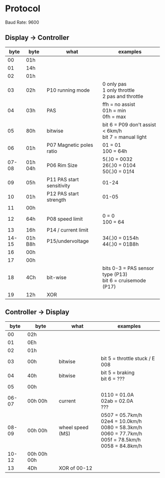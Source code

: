 # Protocol

Baud Rate: 9600

## Display -> Controller

| byte | byte | what | examples |
| ---- | ---- | ---- | -------- |
| 00 | 01h |
| 01 | 14h |
| 02 | 01h | 
| 03 | 02h | P10 running mode | 0 only pas<br>1 only throttle<br>2 pas and throttle |
| 04 | 03h | PAS | ffh = no assist<br> 01h = min<br>0fh = max | 
| 05 | 80h | bitwise | bit 6 = P09 don't assist < 6km/h <br>bit 7 = manual light | 
| 06 | 01h | P07 Magnetic poles ratio | 01 = 01<br>100 = 64h |
| 07-08 | 01h 04h | P06 Rim Size | 5(.)0 = 0032<br>26(.)0 = 0104<br>50(.)0 = 01f4 |
| 09 | 05h | P11 PAS start sensitivity| 01-24 |
| 10 | 01h | P12 PAS start strength | 01-05 |
| 11 | 00h |
| 12 | 64h | P08 speed limit | 0 = 0<br>100 = 64 |
| 13 | 16h | P14 / current limit |  
| 14-15 | 01h B8h | P15/undervoltage | 34(.)0 = 0154h<br>44(.)0 = 01B8h<br> |
| 16 | 00h |
| 17 | 00h |
| 18 | 4Ch | bit-wise | bits 0-3 = PAS sensor type (P13)<br> bit 6 = cruisemode (P17) | 
| 19 | 12h | XOR | 

## Controller -> Display

| byte | byte | what | examples |
| ---- | ---- | ---- | -------- |
| 00 | 02h | 
| 01 | 0Eh |
| 02 | 01h |
| 03 | 00h | bitwise | bit 5 = throttle stuck / E 008 |
| 04 | 40h | bitwise | bit 5 = braking<br>bit 6 = ??? | 
| 05 | 00h |
| 06-07 | 00h 00h | current | 0110 = 01.0A<br>02ab = 02.0A<br> ??? |
| 08-09 | 00h 00h | wheel speed (MS) | 0507 = 05.7km/h<br>02e4 = 10.0km/h<br>0080 = 58.3km/h<br>0060 = 77.7km/h<br>005f = 78.5km/h<br>0058 = 84.8km/h |
| 10-12 | 00h 00h 00h | |
| 13 | 4Dh | XOR of 00-12 | |
